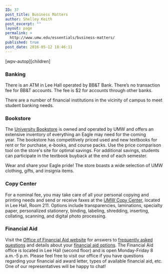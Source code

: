 ```yaml
---
ID: 37
post_title: Business Matters
author: Shelley Keith
post_excerpt: ""
layout: page
permalink: >
  http://www.umw.edu/essentials/business-matters/
published: true
post_date: 2016-05-12 18:46:11
---
```

[wpv-autop][children]
<h3>Banking</h3>
There is an ATM in Lee Hall operated by BB&amp;T Bank. There’s no transaction fee for BB&amp;T accounts. The fee is $2 for accounts through other banks.

There are a number of financial institutions in the vicinity of campus to meet student banking needs.
<h3>Bookstore</h3>
The <a href="http://bookstore.umw.edu/">University Bookstore</a> is owned and operated by UMW and offers an extensive inventory of everything an Eagle may need for the coming year. The bookstore has competitively priced used and new textbooks for rent or for purchase, e-books, and course packs. Use the price comparison tool on the store's site for optimal savings. For additional savings, students can participate in the textbook buyback at the end of each semester.

Wear and share your Eagle pride! The store boasts a wide selection of UMW clothing, gifts, and insignia items.
<h3>Copy Center</h3>
For a nominal fee, you may take care of all your personal copying and printing needs and send or receive faxes at the <a href="http://adminfinance.umw.edu/copies/">UMW Copy Center</a>, located in Lee Hall, Room 211. Options include transparencies, laminations, specialty paper, personalized stationery, binding, labeling, shredding, inserting, collating, scanning, and digital photo processing.
<h3>Financial Aid</h3>
Visit the <a href="/financialaid/">Office of Financial Aid website</a> for answers to <a href="http://www.umw.edu/financialaid/frequently-asked-questions/">frequently asked questions</a> and details about your <a href="http://www.umw.edu/financialaid/types/">financial aid options</a>. The Financial Aid office is located in Lee Hall (second floor) and is open Monday-Friday 8 a.m.-5 p.m. Please feel free to visit our office if you have questions regarding your financial aid award letter, types of available financial aid, etc. One of our representatives will be happy to chat!